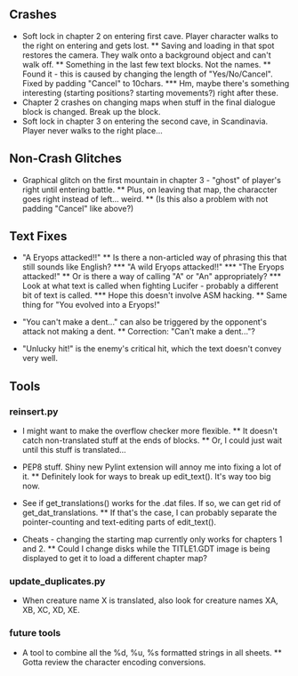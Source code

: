 ## Crashes
* Soft lock in chapter 2 on entering first cave. Player character walks to the right on entering and gets lost.
** Saving and loading in that spot restores the camera. They walk onto a background object and can't walk off.
** Something in the last few text blocks. Not the names.
** Found it - this is caused by changing the length of "Yes/No/Cancel". Fixed by padding "Cancel" to 10chars.
*** Hm, maybe there's something interesting (starting positions? starting movements?) right after these.
* Chapter 2 crashes on changing maps when stuff in the final dialogue block is changed. Break up the block.
* Soft lock in chapter 3 on entering the second cave, in Scandinavia. Player never walks to the right place...

## Non-Crash Glitches
* Graphical glitch on the first mountain in chapter 3 - "ghost" of player's right until entering battle.
** Plus, on leaving that map, the characcter goes right instead of left... weird.
** (Is this also a problem with not padding "Cancel" like above?)

## Text Fixes
* "A Eryops attacked!!"
** Is there a non-articled way of phrasing this that still sounds like English?
*** "A wild Eryops attacked!!"
*** "The Eryops attacked!"
** Or is there a way of calling "A" or "An" appropriately?
*** Look at what text is called when fighting Lucifer - probably a different bit of text is called.
*** Hope this doesn't involve ASM hacking.
** Same thing for "You evolved into a Eryops!"

* "You can't make a dent..." can also be triggered by the opponent's attack not making a dent.
** Correction: "Can't make a dent..."?

* "Unlucky hit!" is the enemy's critical hit, which the text doesn't convey very well.

## Tools

### reinsert.py
* I might want to make the overflow checker more flexible.
** It doesn't catch non-translated stuff at the ends of blocks.
** Or, I could just wait until this stuff is translated...

* PEP8 stuff. Shiny new Pylint extension will annoy me into fixing a lot of it.
** Definitely look for ways to break up edit_text(). It's way too big now.

* See if get_translations() works for the .dat files. If so, we can get rid of get_dat_translations.
** If that's the case, I can probably separate the pointer-counting and text-editing parts of edit_text().

* Cheats - changing the starting map currently only works for chapters 1 and 2.
** Could I change disks while the TITLE1.GDT image is being displayed to get it to load a different chapter map?

### update_duplicates.py
* When creature name X is translated, also look for creature names XA, XB, XC, XD, XE.

### future tools
* A tool to combine all the %d, %u, %s formatted strings in all sheets.
** Gotta review the character encoding conversions.